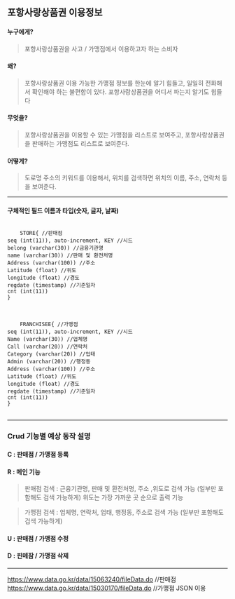 ## 포항사랑상품권 이용정보
#### 누구에게?  
>	포항사랑상품권을 사고 / 가맹점에서 이용하고자 하는 소비자  
#### 왜?  
>	포항사랑상품권 이용 가능한 가맹점 정보를 한눈에 알기 힘들고, 일일히 전화해서 확인해야 하는 불편함이 있다. 포항사랑상품권을 어디서 파는지 알기도 힘들다  
#### 무엇을?   
>	포항사랑상품권을 이용할 수 있는 가맹점을 리스트로 보여주고, 포항사랑상품권을 판매하는 가맹점도 리스트로 보여준다. 
#### 어떻게?   
>	도로명 주소의 키워드를 이용해서, 위치를 검색하면 위치의 이름, 주소, 연락처 등을 보여준다. 
---
#### 구체적인 필드 이름과 타입(숫자, 글자, 날짜)
<pre>
<code>
	STORE{ //판매점
seq (int(11)), auto-increment, KEY //시드
belong (varchar(30)) //금융기관명
name (varchar(30)) //판매 및 환전처명
Address (varchar(100)) //주소
Latitude (float) //위도
longitude (float) //경도
regdate (timestamp) //기준일자
cnt (int(11))
}
</code>
</pre>

<pre>
<code>
	FRANCHISEE{ //가맹점
seq (int(11)), auto-increment, KEY //시드
Name (varchar(30)) //업체명
Call (varchar(20)) //연락처
Category (varchar(20)) //업태
Admin (varchar(20)) //행정동
Address (varchar(100)) //주소
Latitude (float) //위도
longitude (float) //경도
regdate (timestamp) //기준일자
cnt (int(11))
}
</code>
</pre>

--- 
### Crud 기능별 예상 동작 설명
#### C : 판매점 / 가맹점 등록
#### R : 메인 기능
>	판매점 검색 : 근융기관명, 판매 및 환전처명, 주소 ,위도로 검색 		가능 (일부만 포함해도 검색 가능하게)
>	위도는 가장 가까운 곳 순으로 출력 기능

>	가맹점 검색 : 업체명, 연락처, 업태, 행정동, 주소로 검색 가능 		(일부만 포함해도 검색 가능하게)
#### U : 판매점 / 가맹점 수정
#### D : 핀메잠 / 가맹점 삭제
---
https://www.data.go.kr/data/15063240/fileData.do //판매점
https://www.data.go.kr/data/15030170/fileData.do //가맹점
JSON 이용
